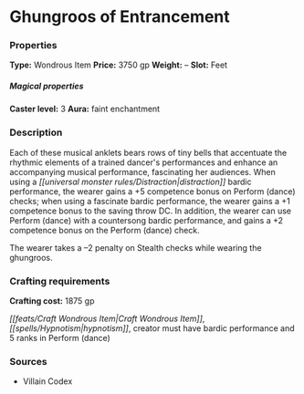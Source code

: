 ﻿---
Title: "Ghungroos of Entrancement"
Type: "Wondrous Item"
Price: "3750 gp"
Weight: "–"
Slot: "Feet"
Caster level: "3"
Aura: "faint enchantment"
Description: |
  "Each of these musical anklets bears rows of tiny bells that accentuate the rhythmic elements of a trained dancer's performances and enhance an accompanying musical performance, fascinating her audiences. When using a distraction bardic performance, the wearer gains a +5 competence bonus on Perform (dance) checks; when using a fascinate bardic performance, the wearer gains a +1 competence bonus to the saving throw DC. In addition, the wearer can use Perform (dance) with a countersong bardic performance, and gains a +2 competence bonus on the Perform (dance) check.
  The wearer takes a –2 penalty on Stealth checks while wearing the ghungroos."
Crafting cost: "1875 gp"
Sources: "['Villain Codex']"
---

# Ghungroos of Entrancement

### Properties

**Type:** Wondrous Item **Price:** 3750 gp **Weight:** – **Slot:** Feet

##### Magical properties

**Caster level:** 3 **Aura:** faint enchantment

### Description

Each of these musical anklets bears rows of tiny bells that accentuate the rhythmic elements of a trained dancer's performances and enhance an accompanying musical performance, fascinating her audiences. When using a _[[universal monster rules/Distraction|distraction]]_ bardic performance, the wearer gains a +5 competence bonus on Perform (dance) checks; when using a fascinate bardic performance, the wearer gains a +1 competence bonus to the saving throw DC. In addition, the wearer can use Perform (dance) with a countersong bardic performance, and gains a +2 competence bonus on the Perform (dance) check.

The wearer takes a –2 penalty on Stealth checks while wearing the ghungroos.

### Crafting requirements

**Crafting cost:** 1875 gp

_[[feats/Craft Wondrous Item|Craft Wondrous Item]]_, _[[spells/Hypnotism|hypnotism]]_, creator must have bardic performance and 5 ranks in Perform (dance)

### Sources

* Villain Codex